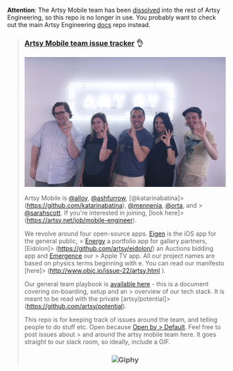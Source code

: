 **Attention**: The Artsy Mobile team has been [dissolved](http://artsy.github.io/blog/2016/03/28/artsy-engineering-organization-stack/) into the rest of Artsy Engineering, so this repo is no longer in use. You probably want to check out the main Artsy Engineering [docs](https://github.com/artsy/README) repo instead.

> ### [Artsy Mobile team issue tracker](https://github.com/artsy/mobile/issues) :ok_hand:
> 
> ![](team.jpg)
> 
> Artsy Mobile is [@alloy](https://github.com/alloy), [@ashfurrow](https://github.com/ashfurrow), [@katarinabatina]> (https://github.com/katarinabatina), [@mennenia](https://github.com/mennenia),  [@orta](https://github.com/orta), and > [@sarahscott](https://github.com/sarahscott).  If you're interested in joining, [look here]> (https://artsy.net/job/mobile-engineer).
> 
> We revolve around four open-source apps. [Eigen](https://github.com/artsy/eigen) is the iOS app for the general public, >  [Energy](https://github.com/artsy/energy) a portfolio app for gallery partners, [Eidolon]> (https://github.com/artsy/eidolon/) an Auctions bidding app and [Emergence](https://github.com/artsy/Emergence) our > Apple TV app. All our project names are based on physics terms beginning with e. You can read our manifesto [here]> (http://www.objc.io/issue-22/artsy.html
> ).
> 
> Our general team playbook is [available here](playbook.md) - this is a document covering on-boarding, setup and an > overview of our tech stack. It is meant to be read with the private [artsy/potential]> (https://github.com/artsy/potential).
> 
> This repo is for keeping track of issues around the team, and telling people to do stuff etc. Open because [Open by > Default](http://code.dblock.org/open-source-is-simply-part-of-my-teams-job-description). Feel free to post issues about > and around the artsy mobile team here. It goes straight to our slack room, so ideally, include a GIF.
> 
> <h3 align="center">
>   <img src="http://media0.giphy.com/media/4shDCBDIxSPW8/giphy.gif" alt="Giphy" />
> </h3>
> 
